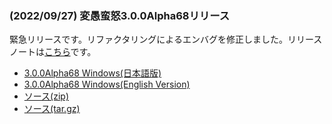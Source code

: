 
### (2022/09/27) 変愚蛮怒3.0.0Alpha68リリース
緊急リリースです。リファクタリングによるエンバグを修正しました。リリースノートは[こちら](https://github.com/hengband/hengband/releases/tag/3.0.0Alpha68)です。
- [3.0.0Alpha68 Windows(日本語版)](https://github.com/hengband/hengband/releases/download/3.0.0Alpha68/Hengband-3.0.0Alpha68-jp.zip)
- [3.0.0Alpha68 Windows(English Version)](https://github.com/hengband/hengband/releases/download/3.0.0Alpha68/Hengband-3.0.0Alpha68-en.zip)
- [ソース(zip)](https://github.com/hengband/hengband/archive/3.0.0Alpha68.zip)
- [ソース(tar.gz)](https://github.com/hengband/hengband/archive/3.0.0Alpha68.tar.gz)

